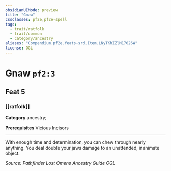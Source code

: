 ```yaml
---
obsidianUIMode: preview
title: "Gnaw"
cssclasses: pf2e,pf2e-spell
tags:
  - trait/ratfolk
  - trait/common
  - category/ancestry
aliases: "Compendium.pf2e.feats-srd.Item.LNyTKhIZlM17026W"
license: OGL
---
```

# Gnaw `pf2:3`
## Feat 5
### [[ratfolk]]

**Category** ancestry; 



**Prerequisites** Vicious Incisors
* * *
With enough time and determination, you can chew through nearly anything. You deal double your jaws damage to an unattended, inanimate object.

*Source: Pathfinder Lost Omens Ancestry Guide*
*OGL*